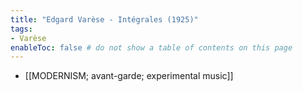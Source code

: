 ```yaml
---
title: "Edgard Varèse - Intégrales (1925)"
tags:
- Varèse   
enableToc: false # do not show a table of contents on this page
---
```


- [[MODERNISM; avant-garde; experimental music]]